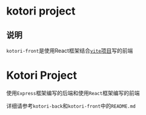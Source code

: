 # kotori project

## 说明

`kotori-front`是使用React框架结合[`vite`项目](https://vitejs.dev/)写的前端

# Kotori Project

使用`Express`框架编写的后端和使用`React`框架编写的前端

详细请参考`kotori-back`和`kotori-front`中的`README.md`
